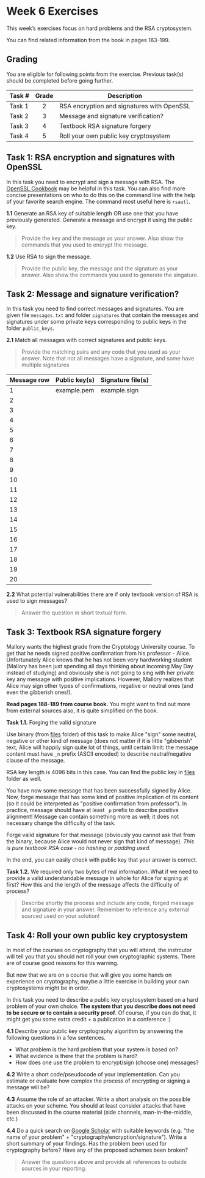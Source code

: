 
# Week 6 Exercises

This week’s exercises focus on hard problems and the RSA cryptosystem.

You can find related information from the book in pages 163-199. 

## Grading

You are eligible for following points from the exercise. Previous task(s) should be completed before going further.

Task #|Grade|Description|
-----|:---:|-----------|
Task 1 | 2 | RSA encryption and signatures with OpenSSL 
Task 2 | 3 | Message and signature verification?
Task 3 | 4 | Textbook RSA signature forgery
Task 4 | 5 | Roll your own public key cryptosystem

## Task 1: RSA encryption and signatures with OpenSSL ##

In this task you need to encrypt and sign a message with RSA. The [OpenSSL Cookbook](https://www.feistyduck.com/library/openssl-cookbook/online/ch-openssl.html) may be helpful in this task. You can also find more concise presentations  on who to do this on the command line with the help of your favorite search engine. The command most useful here is `rsautl`.

**1.1** Generate an RSA key of suitable length OR use one that you have previously generated. Generate a message and encrypt it using the public key.
> Provide the key and the message as your answer. Also show the commands that you used to encrypt the message.

**1.2** Use RSA to sign the message. 
> Provide the public key, the message and the signature as your answer. Also show the commands you used to generate the singature.

## Task 2: Message and signature verification? ##
In this task you need to find correct messages and signatures. You are given file `messages.txt` and folder `signatures` that contain the messages and signatures under some private keys corresponding to public keys in the folder `public_keys`.

**2.1** Match all messages with correct signatures and public keys.

>Provide the matching pairs and any code that you used as your answer. Note that not all messages have a signature, and some have multiple signatures

|Message row|Public key(s)|Signature file(s)|
--- | --- | --- 
|1   |example.pem|example.sign|
|2   |           |            |
|3   |           |            |
|4   |           |            |
|5   |           |            |
|6   |           |            |
|7   |           |            |
|8   |           |            |
|9   |           |            |
|10  |           |            |
|11  |           |            |
|12  |           |            |
|13  |           |            |
|14  |           |            |
|15  |           |            |
|16  |           |            |
|17  |           |            |
|18  |           |            |
|19  |           |            |
|20  |           |            |

**2.2** What potential vulnerabilities there are if only textbook version of RSA is used to sign messages?

>Answer the question in short textual form.

## Task 3: Textbook RSA signature forgery

Mallory wants the highest grade from the Cryptology University course. To get that he needs signed positive confirmation from his professor - Alice. Unfortunately Alice knows that he has not been very hardworking student (Mallory has been just spending all days thinking about incoming May Day instead of studying) and obviously she is not going to sing with her private key any message with positive implications. However, Mallory realizes that Alice may sign other types of confirmations, negative or neutral ones (and even the gibberish ones!).

**Read pages 188-189 from course book.** You might want to find out more from external sources also, it is quite simplified on the book.

**Task 1.1.** Forging the valid signature

Use  binary (from [files](files) folder) of this task to make Alice "sign" some neutral, negative or other kind of message (does not matter if it is little "gibberish" text, Alice will happily sign quite lot of things, until certain limit: the message content must have `_n` prefix (ASCII encoded) to describe neutral/negative clause of the message.

RSA key length is 4096 bits in this case. You can find the public key in [files](files) folder as well.

You have now some message that has been successfully signed by Alice. Now, forge message that has some kind of positive implication of its content (so it could be interpreted as "positive confirmation from professor"). In practice, message should have at least `_p` prefix to describe positive alignment! Message can contain something more as well; it does not necessary change the difficulty of the task.

 Forge valid signature for that message (obviously you cannot ask that from the binary, because Alice would not never sign that kind of message). *This is pure textbook RSA case - no hashing or padding used.*

In the end, you can easily check with public key that your answer is correct.

**Task 1.2.** We required only two bytes of real information. What if we need to provide a valid understandable message in whole for Alice for signing at first? How this and the length of the message affects the difficulty of process?

> Describe shortly the process and include any code, forged message and signature in your answer. Remember to reference any external sourced used on your solution!

## Task 4: Roll your own public key cryptosystem ##
In most of the courses on cryptography that you will attend, the instrcutor will tell you that you should not roll your own cryptographic systems. There are of course good reasons for this warning.

But now that we are on a course that will give you some hands on experience on cryptography, maybe a little exercise in building your own cryptosystems might be in order.

In this task you need to describe a public key cryptosystem based on a hard problem of your own choice. **The system that you describe does not need to be secure or to contain a security proof**. Of course, if you can do that, it might get you some extra credit + a publication in a conference :)

**4.1** Describe your public key cryptography algorithm by answering the following questions in a few sentences.
 * What problem is the hard problem that your system is based on?
 * What evidence is there that the problem is hard?
 * How does one use the problem to encrypt/sign (choose one) messages?

**4.2** Write a short code/pseudocode of your implementation. Can you estimate or evaluate how complex the process of encrypting or signing a message will be?

**4.3** Assume the role of an attacker. Write a short analysis on the possible attacks on your scheme. You should at least consider attacks that have been discussed in the course material (side channels, man-in-the-middle, etc.)

**4.4** Do a quick search on [Google Scholar](https://scholar.google.com/) with suitable keywords (e.g. "the name of your problem" + "cryptography/encryption/signature"). Write a short summary of your findings. Has the problem been used for cryptography before? Have any of the proposed schemes been broken?
 >Answer the questions above and provide all references to outside sources in your reporting.
